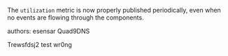 The `utilization` metric is now properly published periodically, even when no events are flowing through the components.

authors: esensar Quad9DNS

Trewsfdsj2 test wr0ng

